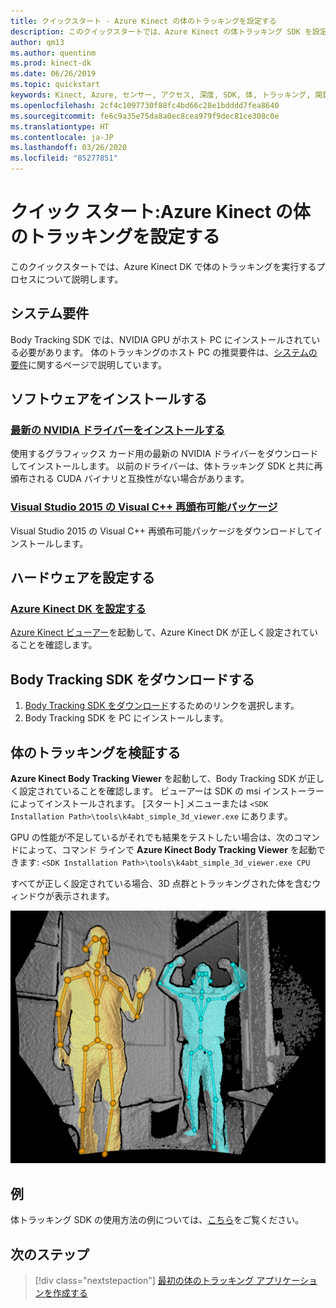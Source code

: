 ```yaml
---
title: クイックスタート - Azure Kinect の体のトラッキングを設定する
description: このクイックスタートでは、Azure Kinect の体トラッキング SDK を設定します。
author: qm13
ms.author: quentinm
ms.prod: kinect-dk
ms.date: 06/26/2019
ms.topic: quickstart
keywords: Kinect, Azure, センサー, アクセス, 深度, SDK, 体, トラッキング, 関節, 設定, Cuda, NVIDIA
ms.openlocfilehash: 2cf4c1097730f88fc4bd66c28e1bdddd7fea8640
ms.sourcegitcommit: fe6c9a35e75da8a0ec8cea979f9dec81ce308c0e
ms.translationtype: HT
ms.contentlocale: ja-JP
ms.lasthandoff: 03/26/2020
ms.locfileid: "85277851"
---
```

# <a name="quickstart-set-up-azure-kinect-body-tracking"></a>クイック スタート:Azure Kinect の体のトラッキングを設定する

このクイックスタートでは、Azure Kinect DK で体のトラッキングを実行するプロセスについて説明します。

## <a name="system-requirements"></a>システム要件

Body Tracking SDK では、NVIDIA GPU がホスト PC にインストールされている必要があります。 体のトラッキングのホスト PC の推奨要件は、[システムの要件](system-requirements.md)に関するページで説明しています。

## <a name="install-software"></a>ソフトウェアをインストールする

### <a name="install-the-latest-nvidia-driver"></a>[最新の NVIDIA ドライバーをインストールする](https://www.nvidia.com/Download/index.aspx?lang=en-us)

使用するグラフィックス カード用の最新の NVIDIA ドライバーをダウンロードしてインストールします。 以前のドライバーは、体トラッキング SDK と共に再頒布される CUDA バイナリと互換性がない場合があります。

### <a name="visual-c-redistributable-for-visual-studio-2015"></a>[Visual Studio 2015 の Visual C++ 再頒布可能パッケージ](https://www.microsoft.com/en-us/download/details.aspx?id=48145)

Visual Studio 2015 の Visual C++ 再頒布可能パッケージをダウンロードしてインストールします。 

## <a name="set-up-hardware"></a>ハードウェアを設定する

### <a name="set-up-azure-kinect-dk"></a>[Azure Kinect DK を設定する](set-up-azure-kinect-dk.md)

[Azure Kinect ビューアー](azure-kinect-viewer.md)を起動して、Azure Kinect DK が正しく設定されていることを確認します。

## <a name="download-the-body-tracking-sdk"></a>Body Tracking SDK をダウンロードする
 
1. [Body Tracking SDK をダウンロード](body-sdk-download.md)するためのリンクを選択します。
2. Body Tracking SDK を PC にインストールします。

## <a name="verify-body-tracking"></a>体のトラッキングを検証する

**Azure Kinect Body Tracking Viewer** を起動して、Body Tracking SDK が正しく設定されていることを確認します。 ビューアーは SDK の msi インストーラーによってインストールされます。 [スタート] メニューまたは `<SDK Installation Path>\tools\k4abt_simple_3d_viewer.exe` にあります。

GPU の性能が不足しているがそれでも結果をテストしたい場合は、次のコマンドによって、コマンド ラインで **Azure Kinect Body Tracking Viewer** を起動できます: `<SDK Installation Path>\tools\k4abt_simple_3d_viewer.exe CPU`

すべてが正しく設定されている場合、3D 点群とトラッキングされた体を含むウィンドウが表示されます。


![体のトラッキングの 3D ビューアー](./media/quickstarts/samples-simple3dviewer.png)

## <a name="examples"></a>例

体トラッキング SDK の使用方法の例については、[こちら](https://github.com/microsoft/Azure-Kinect-Samples/tree/master/body-tracking-samples)をご覧ください。

## <a name="next-steps"></a>次のステップ

> [!div class="nextstepaction"]
>[最初の体のトラッキング アプリケーションを作成する](build-first-body-app.md)


